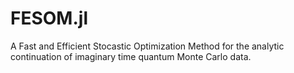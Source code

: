 # FESOM.jl
A Fast and Efficient Stocastic Optimization Method for the analytic continuation of imaginary time quantum Monte Carlo data.
